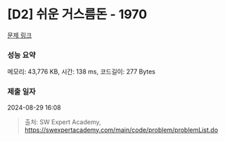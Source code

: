 # [D2] 쉬운 거스름돈 - 1970 

[문제 링크](https://swexpertacademy.com/main/code/problem/problemDetail.do?contestProbId=AV5PsIl6AXIDFAUq) 

### 성능 요약

메모리: 43,776 KB, 시간: 138 ms, 코드길이: 277 Bytes

### 제출 일자

2024-08-29 16:08



> 출처: SW Expert Academy, https://swexpertacademy.com/main/code/problem/problemList.do